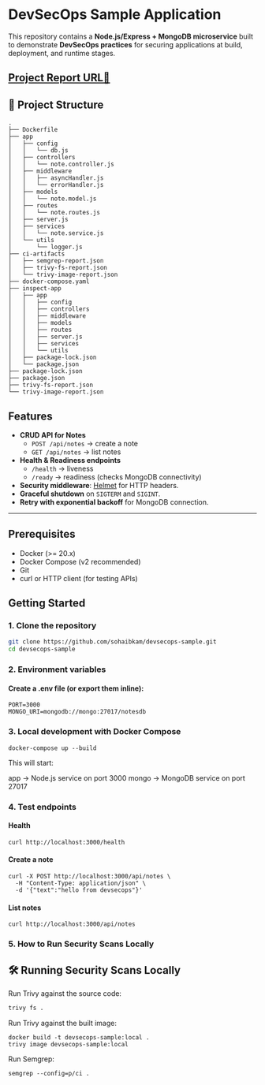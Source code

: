 # DevSecOps Sample Application

This repository contains a **Node.js/Express + MongoDB microservice** built to demonstrate **DevSecOps practices** for securing applications at build, deployment, and runtime stages.

[Project Report URL🔗]([http://example.com/project-report](https://docs.google.com/document/d/1CwimQmfJCa3H7VWhkFi7qmswWSwhQRVlJVJvjGmMJeQ/edit?usp=sharing))
---

## 📂 Project Structure
```
.
├── Dockerfile
├── app
│   ├── config
│   │   └── db.js
│   ├── controllers
│   │   └── note.controller.js
│   ├── middleware
│   │   ├── asyncHandler.js
│   │   └── errorHandler.js
│   ├── models
│   │   └── note.model.js
│   ├── routes
│   │   └── note.routes.js
│   ├── server.js
│   ├── services
│   │   └── note.service.js
│   └── utils
│       └── logger.js
├── ci-artifacts
│   ├── semgrep-report.json
│   ├── trivy-fs-report.json
│   └── trivy-image-report.json
├── docker-compose.yaml
├── inspect-app
│   ├── app
│   │   ├── config
│   │   ├── controllers
│   │   ├── middleware
│   │   ├── models
│   │   ├── routes
│   │   ├── server.js
│   │   ├── services
│   │   └── utils
│   ├── package-lock.json
│   └── package.json
├── package-lock.json
├── package.json
├── trivy-fs-report.json
└── trivy-image-report.json
```

## Features

- **CRUD API for Notes**  
  - `POST /api/notes` → create a note  
  - `GET /api/notes` → list notes  
- **Health & Readiness endpoints**  
  - `/health` → liveness  
  - `/ready` → readiness (checks MongoDB connectivity)  
- **Security middleware**: [Helmet](https://github.com/helmetjs/helmet) for HTTP headers.  
- **Graceful shutdown** on `SIGTERM` and `SIGINT`.  
- **Retry with exponential backoff** for MongoDB connection.  

---

## Prerequisites
- Docker (>= 20.x)
- Docker Compose (v2 recommended)
- Git
- curl or HTTP client (for testing APIs)

##  Getting Started

### 1. Clone the repository
```bash
git clone https://github.com/sohaibkam/devsecops-sample.git
cd devsecops-sample
```
### 2. Environment variables

#### Create a .env file (or export them inline):
```
PORT=3000
MONGO_URI=mongodb://mongo:27017/notesdb
```
### 3. Local development with Docker Compose
```
docker-compose up --build
```

This will start:

app → Node.js service on port 3000
mongo → MongoDB service on port 27017

### 4. Test endpoints

#### Health
```
curl http://localhost:3000/health
```

#### Create a note
```
curl -X POST http://localhost:3000/api/notes \
  -H "Content-Type: application/json" \
  -d '{"text":"hello from devsecops"}'
```

#### List notes
```
curl http://localhost:3000/api/notes
```

### 5. How to Run Security Scans Locally

## 🛠 Running Security Scans Locally
Run Trivy against the source code:
```bash
trivy fs .
```

Run Trivy against the built image:
```
docker build -t devsecops-sample:local .
trivy image devsecops-sample:local
```

Run Semgrep:
```
semgrep --config=p/ci .
```
